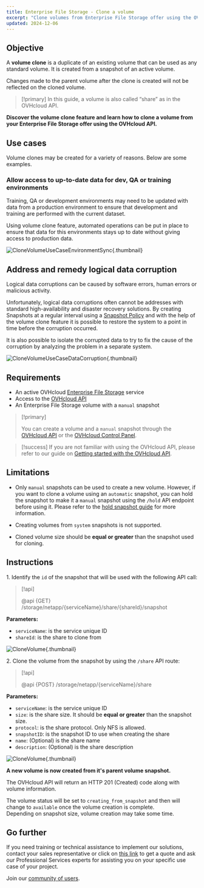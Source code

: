 ```yaml
---
title: Enterprise File Storage - Clone a volume
excerpt: "Clone volumes from Enterprise File Storage offer using the OVHcloud API"
updated: 2024-12-06
---
```


## Objective

A **volume clone** is a duplicate of an existing volume that can be used as any standard volume.
It is created from a snapshot of an active volume.<br>

Changes made to the parent volume after the clone is created will not be reflected on the cloned volume.

> [!primary]
> In this guide, a volume is also called “share” as in the OVHcloud API.

**Discover the volume clone feature and learn how to clone a volume from your Enterprise File Storage offer using the OVHcloud API.**

## Use cases

Volume clones may be created for a variety of reasons. Below are some examples.

### Allow access to up-to-date data for dev, QA or training environments

Training, QA or development environments may need to be updated with data from a production environment to ensure that development and training are performed with the current dataset.<br>

Using volume clone feature, automated operations can be put in place to ensure that data for this environments stays up to date without giving access to production data.

![CloneVolumeUseCaseEnvironmentSync](images/clone_volume_use_case_1.png){.thumbnail}

## Address and remedy logical data corruption

Logical data corruptions can be caused by software errors, human errors or malicious activity.<br>

Unfortunately, logical data corruptions often cannot be addresses with standard high-availability and disaster recovery solutions. By creating Snapshots at a regular interval using a [Snapshot Policy](/pages/storage_and_backup/file_storage/enterprise_file_storage/netapp_snapshot_policy) and with the help of the volume clone feature it is possible to restore the system to a point in time before the corruption occurred.<br>

It is also possible to isolate the corrupted data to try to fix the cause of the corruption by analyzing the problem in a separate system.

![CloneVolumeUseCaseDataCorruption](images/clone_volume_use_case_2.png){.thumbnail}

## Requirements

- An active OVHcloud [Enterprise File Storage](/links/storage/enterprise-file-storage) service 
- Access to the [OVHcloud API](/links/api)
- An Enterprise File Storage volume with a `manual` snapshot

> [!primary]
>
> You can create a volume and a `manual` snapshot through the [OVHcloud API](/links/api) or the [OVHcloud Control Panel](/links/manager).

> [!success]
> If you are not familiar with using the OVHcloud API, please refer to our guide on [Getting started with the OVHcloud API](/pages/manage_and_operate/api/first-steps).

## Limitations

- Only `manual` snapshots can be used to create a new volume.
  However, if you want to clone a volume using an `automatic` snapshot, you can hold the snapshot to make it a `manual` snapshot using the `/hold` API endpoint before using it. 
  Please refer to the [hold snapshot guide](/pages/storage_and_backup/file_storage/enterprise_file_storage/netapp_hold_automatic_snapshot) for more information.

- Creating volumes from `system` snapshots is not supported.

- Cloned volume size should be **equal or greater** than the snapshot used for cloning.

## Instructions

1\. Identify the `id` of the snapshot that will be used with the following API call:

> [!api]
>
> @api {GET} /storage/netapp/{serviceName}/share/{shareId}/snapshot
>

**Parameters:**
 
- `serviceName`: is the service unique ID 
- `shareId`: is the share to clone from

![CloneVolume](images/clone_volume_step_1.png){.thumbnail}

2\. Clone the volume from the snapshot by using the `/share` API route: 

> [!api]
>
> @api {POST} /storage/netapp/{serviceName}/share
>

**Parameters:**

- `serviceName`: is the service unique ID
- `size`: is the share size. It should be **equal or greater** than the snapshot size.
- `protocol`: is the share protocol. Only NFS is allowed.
- `snapshotID`: is the snapshot ID to use when creating the share
- `name`: (Optional) is the share name
- `description`: (Optional) is the share description

![CloneVolume](images/clone_volume_step_2.png){.thumbnail}

**A new volume is now created from it's parent volume snapshot.**

The OVHcloud API will return an HTTP 201 (Created) code along with volume information.<br>

The volume status will be set to `creating_from_snapshot` and then will change to `available` once the volume creation is complete.<br>
Depending on snapshot size, volume creation may take some time.

## Go further

If you need training or technical assistance to implement our solutions, contact your sales representative or click on [this link](/links/professional-services) to get a quote and ask our Professional Services experts for assisting you on your specific use case of your project.

Join our [community of users](/links/community).